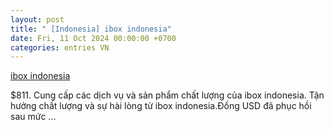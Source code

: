 ```yaml
---
layout: post
title: " [Indonesia] ibox indonesia"
date: Fri, 11 Oct 2024 00:00:00 +0700
categories: entries VN
---
```

[ibox indonesia](https://www.bienphong.com.vn/Muv/2024-10-10-download%20tool%20t%C3%A0i%20x%E1%BB%89u.shtml)

$811. Cung cấp các dịch vụ và sản phẩm chất lượng của ibox indonesia. Tận hưởng chất lượng và sự hài lòng từ ibox indonesia.Đồng USD đã phục hồi sau mức ...

